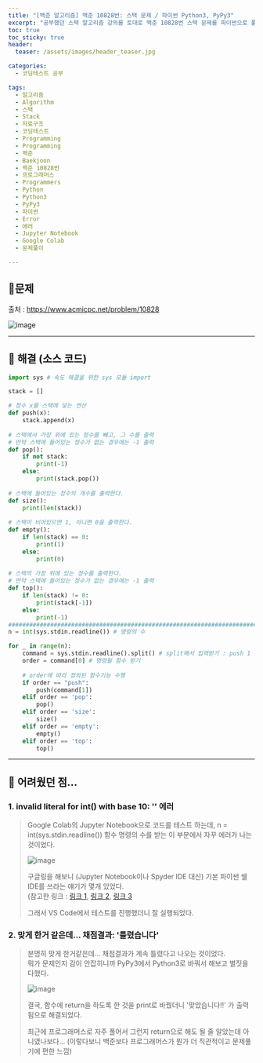 ```yaml
---
title: "[백준 알고리즘] 백준 10828번: 스택 문제 / 파이썬 Python3, PyPy3"
excerpt: "공부했던 스택 알고리즘 강의를 토대로 백준 10828번 스택 문제를 파이썬으로 풀어보았다."
toc: true
toc_sticky: true
header:
  teaser: /assets/images/header_teaser.jpg

categories:
  - 코딩테스트 공부

tags:
  - 알고리즘
  - Algorithm
  - 스택
  - Stack
  - 자료구조
  - 코딩테스트
  - Programming
  - Programming
  - 백준
  - Baekjoon
  - 백준 10828번
  - 프로그래머스
  - Programmers
  - Python
  - Python3
  - PyPy3
  - 파이썬
  - Error
  - 에러
  - Jupyter Notebook
  - Google Colab
  - 문제풀이

---
```


## 🔔문제

출처 : <https://www.acmicpc.net/problem/10828>

![image](https://user-images.githubusercontent.com/78403443/136678349-bf120a81-c0e7-42be-8899-d2fb5e4eda48.png)

---

## 🔐 해결 (소스 코드)

```python
import sys # 속도 해결을 위한 sys 모듈 import

stack = []

# 정수 x를 스택에 넣는 연산
def push(x):
    stack.append(x)
    
# 스택에서 가장 위에 있는 정수를 빼고, 그 수를 출력
# 만약 스택에 들어있는 정수가 없는 경우에는 -1 출력
def pop():
    if not stack:
        print(-1) 
    else:
        print(stack.pop())
   
# 스택에 들어있는 정수의 개수를 출력한다.
def size():
    print(len(stack))
    
# 스택이 비어있으면 1, 아니면 0을 출력한다.
def empty():
    if len(stack) == 0:
        print(1)
    else:
        print(0)
   
# 스택의 가장 위에 있는 정수를 출력한다. 
# 만약 스택에 들어있는 정수가 없는 경우에는 -1 출력
def top():
    if len(stack) != 0:
        print(stack[-1])
    else:
        print(-1)
############################################################################
n = int(sys.stdin.readline()) # 명령의 수

for _ in range(n):
    command = sys.stdin.readline().split() # split해서 입력받기 : push 1 같은 애들을 분리하기 위해서...
    order = command[0] # 명령될 함수 받기
    
    # order에 따라 정의된 함수기능 수행
    if order == "push":
        push(command[1])
    elif order == 'pop':
        pop()
    elif order == 'size':
        size()
    elif order == 'empty':
        empty()
    elif order == 'top':
        top()      
```

---

## 🧱 어려웠던 점...

### 1. invalid literal for int() with base 10: '' 에러

>Google Colab의 Jupyter Notebook으로 코드를 테스트 하는데, n = int(sys.stdin.readline()) 함수 명령의 수를 받는 이 부분에서 자꾸 에러가 나는 것이었다.
>
>![image](https://user-images.githubusercontent.com/78403443/136678519-b60c24ff-36ba-4f48-985b-1c8de6ee1b84.png)
>
>구글링을 해보니 (Jupyter Notebook이나 Spyder IDE 대신) 기본 파이썬 쉘 IDE를 쓰라는 얘기가 몇개 있었다.<br>(참고한 링크 : [링크 1](https://www.acmicpc.net/board/view/38043), [링크 2](https://hashcode.co.kr/questions/8200/python-jupyter-notebook%EC%97%90%EC%84%9C-readline), [링크 3](https://velog.io/@zini/AlgorithmPython%EB%B0%B1%EC%A4%8010828%EB%B2%88%EC%8A%A4%ED%83%9D)
>
> 그래서 VS Code에서 테스트를 진행했더니 잘 실행되었다.

### 2. 맞게 한거 같은데... 채점결과: '틀렸습니다'

> 분명히 맞게 한거같은데... 채점결과가 계속 틀렸다고 나오는 것이었다.<br>뭐가 문제인지 감이 안잡히니까 PyPy3에서 Python3로 바꿔서 해보고 별짓을 다했다.
>
> ![image](https://user-images.githubusercontent.com/78403443/136678651-f67ce10e-d9ee-42d4-a9e2-f4bc108f773a.png)
>
> 결국, 함수에 return을 하도록 한 것을 print로 바꿨더니 '맞았습니다!!' 가 출력됨으로 해결되었다.
>
> 최근에 프로그래머스로 자주 풀어서 그런지 return으로 해도 될 줄 알았는데 아니였나보다... (이렇다보니 백준보다 프로그래머스가 뭔가 더 직관적이고 문제풀기에 편한 느낌)

